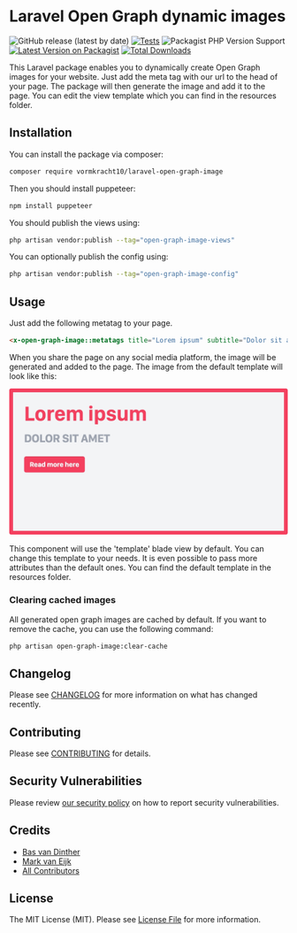 # Laravel Open Graph dynamic images

![GitHub release (latest by date)](https://img.shields.io/github/v/release/vormkracht10/laravel-open-graph-image)
[![Tests](https://github.com/vormkracht10/laravel-open-graph-image/actions/workflows/run-tests.yml/badge.svg?branch=main)](https://github.com/vormkracht10/laravel-open-graph-image/actions/workflows/run-tests.yml)
![Packagist PHP Version Support](https://img.shields.io/packagist/php-v/vormkracht10/laravel-open-graph-image)
[![Latest Version on Packagist](https://img.shields.io/packagist/v/vormkracht10/laravel-open-graph-image.svg?style=flat-square)](https://packagist.org/packages/vormkracht10/laravel-open-graph-image)
[![Total Downloads](https://img.shields.io/packagist/dt/vormkracht10/laravel-open-graph-image.svg?style=flat-square)](https://packagist.org/packages/vormkracht10/laravel-open-graph-image)

This Laravel package enables you to dynamically create Open Graph images for your website. Just add the meta tag with our url to the head of your page.  The package will then generate the image and add it to the page. You can edit the view template which you can find in the resources folder.

## Installation

You can install the package via composer:

```bash
composer require vormkracht10/laravel-open-graph-image
```

Then you should install puppeteer:
    
```bash
npm install puppeteer
```

You should publish the views using:

```bash
php artisan vendor:publish --tag="open-graph-image-views"
```

You can optionally publish the config using:

```bash
php artisan vendor:publish --tag="open-graph-image-config"
```
    
## Usage

Just add the following metatag to your page.

```html
<x-open-graph-image::metatags title="Lorem ipsum" subtitle="Dolor sit amet" />
```

When you share the page on any social media platform, the image will be generated and added to the page. The image from the default template will look like this:

![Default template](docs/open-graph-image.jpeg)
    

This component will use the 'template' blade view by default. You can change this template to your needs. It is even possible to pass more attributes than the default ones. You can find the default template in the resources folder. 

### Clearing cached images

All generated open graph images are cached by default. If you want to remove the cache, you can use the following command:

```bash
php artisan open-graph-image:clear-cache
```


## Changelog

Please see [CHANGELOG](CHANGELOG.md) for more information on what has changed recently.

## Contributing

Please see [CONTRIBUTING](https://github.com/vormkracht10/.github/blob/main/CONTRIBUTING.md) for details.

## Security Vulnerabilities

Please review [our security policy](../../security/policy) on how to report security vulnerabilities.

## Credits

- [Bas van Dinther](https://github.com/baspa)
- [Mark van Eijk](https://github.com/markvaneijk)
- [All Contributors](../../contributors)

## License

The MIT License (MIT). Please see [License File](LICENSE.md) for more information.
